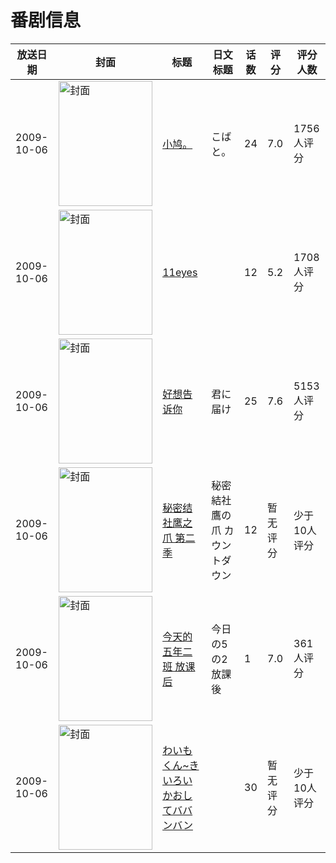 # 番剧信息

|放送日期|封面|标题|日文标题|话数|评分|评分人数|
|---|---|---|---|---|---|---|
|2009-10-06|<img src="//lain.bgm.tv/pic/cover/c/53/f0/2478_ITui7.jpg" alt="封面" style="width:150px;height:200px;object-fit:cover;">|[小鸠。](https://bangumi.tv/subject/2478)|こばと。|24|7.0|1756人评分|
|2009-10-06|<img src="//lain.bgm.tv/pic/cover/c/42/fe/2566_M2Bsq.jpg" alt="封面" style="width:150px;height:200px;object-fit:cover;">|[11eyes](https://bangumi.tv/subject/2566)||12|5.2|1708人评分|
|2009-10-06|<img src="//lain.bgm.tv/pic/cover/c/ec/0b/2790_gng9Z.jpg" alt="封面" style="width:150px;height:200px;object-fit:cover;">|[好想告诉你](https://bangumi.tv/subject/2790)|君に届け|25|7.6|5153人评分|
|2009-10-06|<img src="//lain.bgm.tv/pic/cover/c/89/5d/3638_fqw83.jpg" alt="封面" style="width:150px;height:200px;object-fit:cover;">|[秘密结社鹰之爪 第二季](https://bangumi.tv/subject/3638)|秘密結社鷹の爪 カウントダウン|12|暂无评分|少于10人评分|
|2009-10-06|<img src="//lain.bgm.tv/pic/cover/c/66/b7/55708_64T5k.jpg" alt="封面" style="width:150px;height:200px;object-fit:cover;">|[今天的五年二班 放课后](https://bangumi.tv/subject/55708)|今日の5の2 放課後|1|7.0|361人评分|
|2009-10-06|<img src="//lain.bgm.tv/pic/cover/c/43/13/334104_3t3ET.jpg" alt="封面" style="width:150px;height:200px;object-fit:cover;">|[わいもくん~きいろいかおしてババンバン](https://bangumi.tv/subject/334104)||30|暂无评分|少于10人评分|
